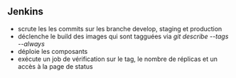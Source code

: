 ## Jenkins
* scrute les les commits sur les branche develop, staging et production
* déclenche le build des images qui sont tagguées via *git describe --tags --always*
* déploie les composants
* exécute un job de vérification sur le tag, le nombre de réplicas et un accès à la page de status
